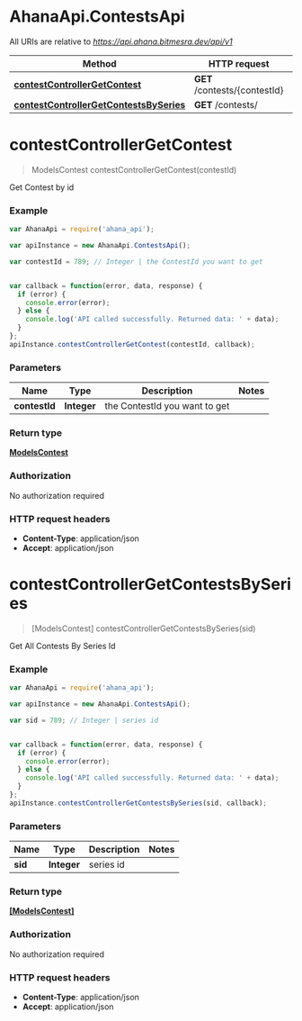 # AhanaApi.ContestsApi

All URIs are relative to *https://api.ahana.bitmesra.dev/api/v1*

Method | HTTP request | Description
------------- | ------------- | -------------
[**contestControllerGetContest**](ContestsApi.md#contestControllerGetContest) | **GET** /contests/{contestId} | 
[**contestControllerGetContestsBySeries**](ContestsApi.md#contestControllerGetContestsBySeries) | **GET** /contests/ | 


<a name="contestControllerGetContest"></a>
# **contestControllerGetContest**
> ModelsContest contestControllerGetContest(contestId)



Get Contest by id

### Example
```javascript
var AhanaApi = require('ahana_api');

var apiInstance = new AhanaApi.ContestsApi();

var contestId = 789; // Integer | the ContestId you want to get


var callback = function(error, data, response) {
  if (error) {
    console.error(error);
  } else {
    console.log('API called successfully. Returned data: ' + data);
  }
};
apiInstance.contestControllerGetContest(contestId, callback);
```

### Parameters

Name | Type | Description  | Notes
------------- | ------------- | ------------- | -------------
 **contestId** | **Integer**| the ContestId you want to get | 

### Return type

[**ModelsContest**](ModelsContest.md)

### Authorization

No authorization required

### HTTP request headers

 - **Content-Type**: application/json
 - **Accept**: application/json

<a name="contestControllerGetContestsBySeries"></a>
# **contestControllerGetContestsBySeries**
> [ModelsContest] contestControllerGetContestsBySeries(sid)



Get All Contests By Series Id

### Example
```javascript
var AhanaApi = require('ahana_api');

var apiInstance = new AhanaApi.ContestsApi();

var sid = 789; // Integer | series id


var callback = function(error, data, response) {
  if (error) {
    console.error(error);
  } else {
    console.log('API called successfully. Returned data: ' + data);
  }
};
apiInstance.contestControllerGetContestsBySeries(sid, callback);
```

### Parameters

Name | Type | Description  | Notes
------------- | ------------- | ------------- | -------------
 **sid** | **Integer**| series id | 

### Return type

[**[ModelsContest]**](ModelsContest.md)

### Authorization

No authorization required

### HTTP request headers

 - **Content-Type**: application/json
 - **Accept**: application/json

